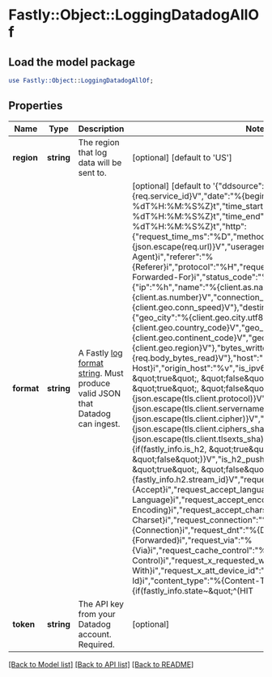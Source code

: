 # Fastly::Object::LoggingDatadogAllOf

## Load the model package
```perl
use Fastly::Object::LoggingDatadogAllOf;
```

## Properties
Name | Type | Description | Notes
------------ | ------------- | ------------- | -------------
**region** | **string** | The region that log data will be sent to. | [optional] [default to &#39;US&#39;]
**format** | **string** | A Fastly [log format string](https://docs.fastly.com/en/guides/custom-log-formats). Must produce valid JSON that Datadog can ingest.  | [optional] [default to &#39;{&quot;ddsource&quot;:&quot;fastly&quot;,&quot;service&quot;:&quot;%{req.service_id}V&quot;,&quot;date&quot;:&quot;%{begin:%Y-%m-%dT%H:%M:%S%Z}t&quot;,&quot;time_start&quot;:&quot;%{begin:%Y-%m-%dT%H:%M:%S%Z}t&quot;,&quot;time_end&quot;:&quot;%{end:%Y-%m-%dT%H:%M:%S%Z}t&quot;,&quot;http&quot;:{&quot;request_time_ms&quot;:&quot;%D&quot;,&quot;method&quot;:&quot;%m&quot;,&quot;url&quot;:&quot;%{json.escape(req.url)}V&quot;,&quot;useragent&quot;:&quot;%{User-Agent}i&quot;,&quot;referer&quot;:&quot;%{Referer}i&quot;,&quot;protocol&quot;:&quot;%H&quot;,&quot;request_x_forwarded_for&quot;:&quot;%{X-Forwarded-For}i&quot;,&quot;status_code&quot;:&quot;%s&quot;},&quot;network&quot;:{&quot;client&quot;:{&quot;ip&quot;:&quot;%h&quot;,&quot;name&quot;:&quot;%{client.as.name}V&quot;,&quot;number&quot;:&quot;%{client.as.number}V&quot;,&quot;connection_speed&quot;:&quot;%{client.geo.conn_speed}V&quot;},&quot;destination&quot;:{&quot;ip&quot;:&quot;%A&quot;},&quot;geoip&quot;:{&quot;geo_city&quot;:&quot;%{client.geo.city.utf8}V&quot;,&quot;geo_country_code&quot;:&quot;%{client.geo.country_code}V&quot;,&quot;geo_continent_code&quot;:&quot;%{client.geo.continent_code}V&quot;,&quot;geo_region&quot;:&quot;%{client.geo.region}V&quot;},&quot;bytes_written&quot;:&quot;%B&quot;,&quot;bytes_read&quot;:&quot;%{req.body_bytes_read}V&quot;},&quot;host&quot;:&quot;%{Fastly-Orig-Host}i&quot;,&quot;origin_host&quot;:&quot;%v&quot;,&quot;is_ipv6&quot;:&quot;%{if(req.is_ipv6, \&quot;true\&quot;, \&quot;false\&quot;)}V&quot;,&quot;is_tls&quot;:&quot;%{if(req.is_ssl, \&quot;true\&quot;, \&quot;false\&quot;)}V&quot;,&quot;tls_client_protocol&quot;:&quot;%{json.escape(tls.client.protocol)}V&quot;,&quot;tls_client_servername&quot;:&quot;%{json.escape(tls.client.servername)}V&quot;,&quot;tls_client_cipher&quot;:&quot;%{json.escape(tls.client.cipher)}V&quot;,&quot;tls_client_cipher_sha&quot;:&quot;%{json.escape(tls.client.ciphers_sha)}V&quot;,&quot;tls_client_tlsexts_sha&quot;:&quot;%{json.escape(tls.client.tlsexts_sha)}V&quot;,&quot;is_h2&quot;:&quot;%{if(fastly_info.is_h2, \&quot;true\&quot;, \&quot;false\&quot;)}V&quot;,&quot;is_h2_push&quot;:&quot;%{if(fastly_info.h2.is_push, \&quot;true\&quot;, \&quot;false\&quot;)}V&quot;,&quot;h2_stream_id&quot;:&quot;%{fastly_info.h2.stream_id}V&quot;,&quot;request_accept_content&quot;:&quot;%{Accept}i&quot;,&quot;request_accept_language&quot;:&quot;%{Accept-Language}i&quot;,&quot;request_accept_encoding&quot;:&quot;%{Accept-Encoding}i&quot;,&quot;request_accept_charset&quot;:&quot;%{Accept-Charset}i&quot;,&quot;request_connection&quot;:&quot;%{Connection}i&quot;,&quot;request_dnt&quot;:&quot;%{DNT}i&quot;,&quot;request_forwarded&quot;:&quot;%{Forwarded}i&quot;,&quot;request_via&quot;:&quot;%{Via}i&quot;,&quot;request_cache_control&quot;:&quot;%{Cache-Control}i&quot;,&quot;request_x_requested_with&quot;:&quot;%{X-Requested-With}i&quot;,&quot;request_x_att_device_id&quot;:&quot;%{X-ATT-Device-Id}i&quot;,&quot;content_type&quot;:&quot;%{Content-Type}o&quot;,&quot;is_cacheable&quot;:&quot;%{if(fastly_info.state~\&quot;^(HIT|MISS)$\&quot;, \&quot;true\&quot;, \&quot;false\&quot;)}V&quot;,&quot;response_age&quot;:&quot;%{Age}o&quot;,&quot;response_cache_control&quot;:&quot;%{Cache-Control}o&quot;,&quot;response_expires&quot;:&quot;%{Expires}o&quot;,&quot;response_last_modified&quot;:&quot;%{Last-Modified}o&quot;,&quot;response_tsv&quot;:&quot;%{TSV}o&quot;,&quot;server_datacenter&quot;:&quot;%{server.datacenter}V&quot;,&quot;req_header_size&quot;:&quot;%{req.header_bytes_read}V&quot;,&quot;resp_header_size&quot;:&quot;%{resp.header_bytes_written}V&quot;,&quot;socket_cwnd&quot;:&quot;%{client.socket.cwnd}V&quot;,&quot;socket_nexthop&quot;:&quot;%{client.socket.nexthop}V&quot;,&quot;socket_tcpi_rcv_mss&quot;:&quot;%{client.socket.tcpi_rcv_mss}V&quot;,&quot;socket_tcpi_snd_mss&quot;:&quot;%{client.socket.tcpi_snd_mss}V&quot;,&quot;socket_tcpi_rtt&quot;:&quot;%{client.socket.tcpi_rtt}V&quot;,&quot;socket_tcpi_rttvar&quot;:&quot;%{client.socket.tcpi_rttvar}V&quot;,&quot;socket_tcpi_rcv_rtt&quot;:&quot;%{client.socket.tcpi_rcv_rtt}V&quot;,&quot;socket_tcpi_rcv_space&quot;:&quot;%{client.socket.tcpi_rcv_space}V&quot;,&quot;socket_tcpi_last_data_sent&quot;:&quot;%{client.socket.tcpi_last_data_sent}V&quot;,&quot;socket_tcpi_total_retrans&quot;:&quot;%{client.socket.tcpi_total_retrans}V&quot;,&quot;socket_tcpi_delta_retrans&quot;:&quot;%{client.socket.tcpi_delta_retrans}V&quot;,&quot;socket_ploss&quot;:&quot;%{client.socket.ploss}V&quot;}&#39;]
**token** | **string** | The API key from your Datadog account. Required. | [optional] 

[[Back to Model list]](../README.md#documentation-for-models) [[Back to API list]](../README.md#documentation-for-api-endpoints) [[Back to README]](../README.md)


